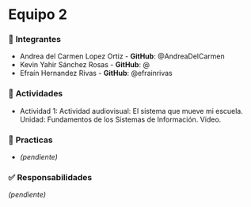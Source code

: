 # Equipo 2 

### 👥 **Integrantes**  
- Andrea del Carmen Lopez Ortiz - **GitHub**: @AndreaDelCarmen
- Kevin Yahir Sánchez Rosas - **GitHub**: @  
- Efraín Hernandez Rivas - **GitHub**: @efrainrivas
  

### 📌 **Actividades**  
- Actividad 1: Actividad audiovisual: El sistema que mueve mi escuela. Unidad: Fundamentos de los Sistemas de Información. Video.

### 📌 **Practicas**  
- *(pendiente)*

 

### ✅ **Responsabilidades**  
*(pendiente)*

